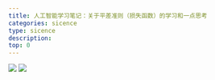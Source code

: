 ```yaml
---
title: 人工智能学习笔记：关于平差准则（损失函数）的学习和一点思考
categories: sicence
type: sicence
description: 
top: 0
---
```

![][def1]
![][def2]

[def1]: /figure/ai_1.png
[def2]: /figure/ai_2.png